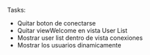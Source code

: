 Tasks:

- Quitar boton de conectarse
- Quitar viewWelcome en vista User List
- Mostrar user list dentro de vista conexiones
- Mostrar los usuarios dinamicamente